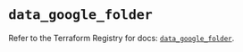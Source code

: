 # `data_google_folder`

Refer to the Terraform Registry for docs: [`data_google_folder`](https://registry.terraform.io/providers/hashicorp/google/5.16.0/docs/data-sources/folder).
